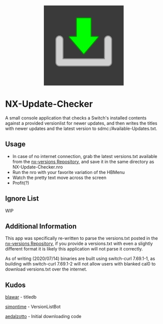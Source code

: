 <p align="center"><img src="https://github.com/16BitWonder/NX-Update-Checker/blob/master/icon.jpg"></p>

# NX-Update-Checker
A small console application that checks a Switch's installed contents against a provided versionlist for newer updates, and then writes the titles with newer updates and the latest version to sdmc:/Available-Updates.txt.

## Usage
- In case of no internet connection, grab the latest versions.txt available from the [nx-versions Repository](https://github.com/16BitWonder/nx-versions/blob/master/versions.txt), and save it in the same directory as NX-Update-Checker.nro
- Run the nro with your favorite variation of the HBMenu
- Watch the pretty text move across the screen
- Profit(?)

## Ignore List
WIP

## Additional Information
This app was specifically re-written to parse the versions.txt posted in the [nx-versions Repository](https://github.com/16BitWonder/nx-versions), if you provide a versions.txt with even a slightly different format it is likely this application will not parse it correctly.

As of writing (2020/07/14) binaries are built using switch-curl 7.69.1-1, as building with switch-curl 7.69.1-2 will not allow users with blanked cal0 to download versions.txt over the internet.

## Kudos
[blawar](https://github.com/blawar) - titledb

[simontime](https://github.com/simontime) - VersionListBot

[aedalzotto](https://github.com/aedalzotto) - Initial downloading code